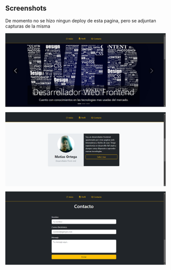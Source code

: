 ## Screenshots
De momento no se hizo ningun deploy de esta pagina, pero se adjuntan capturas de la misma

![App Screenshot](../Ejercicio-4/screenshots/Captura1.PNG)

![App Screenshot](../Ejercicio-4/screenshots/Captura2.PNG)

![App Screenshot](../Ejercicio-4/screenshots/Captura3.PNG)

